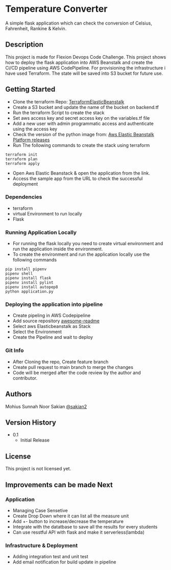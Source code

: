 # Temperature Converter

A simple flask application which can check the conversion of Celsius, Fahrenheit, Rankine & Kelvin. 

## Description

This project is made for Flexion Devops Code Challenge. This project shows how to deploy the flask application into AWS Beanstalk and create the Ci/CD pipeline using AWS CodePipeline. For provisioning the infrastructure i have used Terraform. The state will be saved into S3 bucket for future use.

## Getting Started

* Clone the terraform Repo: [TerraformElasticBeanstalk](https://github.com/sakian2/TerraformElasticBeanstalk.git)
* Create a S3 bucket and update the name of the bucket on backend.tf
* Run the terraform Script to create the stack
* Set aws access key and secret access key on the variables.tf file
* Add a new user with admin programmatic access and authenticate using the access key
* Check the version of the python image from: [Aws Elastic Beanstalk Platform releases](https://docs.aws.amazon.com/elasticbeanstalk/latest/relnotes/release-2021-09-02-linux.html#release-2021-09-02-linux.platforms.python)
* Run The following commands to create the stack using terraform
```
terraform init
terraform plan
terraform apply
```

* Open Aws Elastic Beanstack & open the application from the link.
* Access the sample app from the URL to check the successful deployment

### Dependencies

* terraform
* virtual Environment to run locally
* Flask

### Running Application Locally

* For running the flask locally you need to create virtual environment and run the application inside the environment. 
* To create the environment and run the application locally use the following commands
```
pip install pipenv
pipenv shell
pipenv install flask
pipenv install pylint
pipenv install autopep8
python application.py
```

### Deploying the application into pipeline
* Create pipeling in AWS Codepipeline
* Add source repository [awesome-readme](https://github.com/sakian2/testTempProject.git)
* Select aws Elasticbeanstalk as Stack
* Select the Environment
* Create the Pipeline and wait to deploy

### Git Info
* After Cloning the repo, Create feature branch
* Create pull request to main branch to merge the changes
* Code will be merged after the code review by the author and contributor.

## Authors

Mohius Sunnah Noor Sakian [@sakian2](https://linkedin.com/sakian2)

## Version History
* 0.1
    * Initial Release

## License

This project is not licensed yet.

## Improvements can be made Next
### Application
* Managing Case Sensetive
* Create Drop Down where it can list all the measure unit
* Add +- button to increase/decrease the temperature
* Integrate with the datatbase to save all the results for every students
* Can use resstful API with flask and make it serverless(lambda)

### Infrastructure & Deployment
* Adding integration test and unit test
* Add email notification for build update in pipeline


